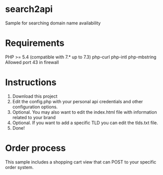 # search2api
Sample for searching domain name availability


# Requirements

PHP >= 5.4 (compatible with 7.* up to 7.3)
php-curl
php-intl
php-mbstring
Allowed port 43 in firewall

# Instructions

1) Download this project
2) Edit the config.php with your personal api credentials and other configuration options.
3) Optional. You may also want to edit the index.html file with information related to your brand
4) Optional. If you want to add a specific TLD you can edit the tlds.txt file.
5) Done!


# Order process

This sample includes a shopping cart view that can POST to your specific order system.
